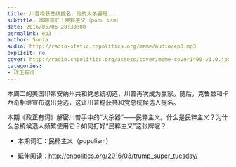 ```yaml
---
title: 川普稳获总统提名，他的大杀器是……
subtitle: 本期词汇：民粹主义（populism）
date: 2016/05/06 20:30:00
permalink: ep3
author: Sonia
audio: http://radio-static.cnpolitics.org/meme/audio/ep3.mp3
explicit: no
cover: http://radio.cnpolitics.org/assets/cover/meme-cover1400-v1.0.jpg
categories:
- 政正有词
---
```

本周二的美国印第安纳州共和党总统初选，川普再次成为赢家。随后，克鲁兹和卡西奇相继宣布退出竞选，这让川普稳获共和党总统候选人提名。

本期《政正有词》解密川普手中的“大杀器”——民粹主义。什么是民粹主义？为什么总统候选人频繁使用它？如何打好“民粹主义”这张牌呢？

- 本期词汇：民粹主义（populism）

- 延伸阅读：<http://cnpolitics.org/2016/03/trump_super_tuesday/>